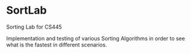 # SortLab
Sorting Lab for CS445

Implementation and testing of various Sorting Algorithms in order to see what is the fastest in different scenarios.
